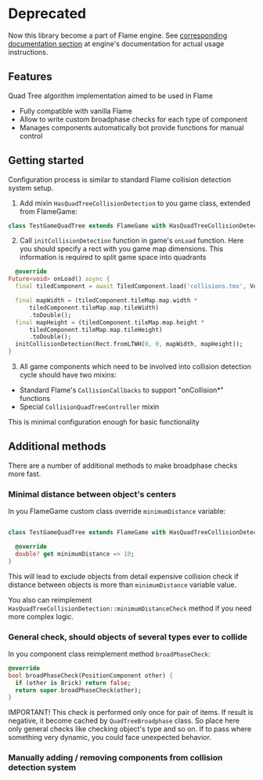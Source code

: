 # Deprecated

Now this library become a part of Flame engine.
See [corresponding documentation section](https://github.com/flame-engine/flame/blob/main/doc/flame/collision_detection.md#quad-tree-broad-phase)
at engine's documentation for actual usage instructions.

## Features

Quad Tree algorithm implementation aimed to be used in Flame

- Fully compatible with vanilla Flame
- Allow to write custom broadphase checks for each type of component
- Manages components automatically bot provide functions for manual control

## Getting started

Configuration process is similar to standard Flame collision detection system setup.

1. Add mixin `HasQuadTreeCollisionDetection` to you game class, extended from FlameGame:

```dart
class TestGameQuadTree extends FlameGame with HasQuadTreeCollisionDetection {}
```

2. Call `initCollisionDetection` function in game's `onLoad` function. Here you should specify a
   rect with you game map dimensions. This information is required to split game space into
   quadrants

```dart
  @override
Future<void> onLoad() async {
  final tiledComponent = await TiledComponent.load('collisions.tmx', Vector2.all(8));

  final mapWidth = (tiledComponent.tileMap.map.width *
      tiledComponent.tileMap.map.tileWidth)
      .toDouble();
  final mapHeight = (tiledComponent.tileMap.map.height *
      tiledComponent.tileMap.map.tileHeight)
      .toDouble();
  initCollisionDetection(Rect.fromLTWH(0, 0, mapWidth, mapHeight));
}
```

3. All game components which need to be involved into collision detection cycle should have two
   mixins:

- Standard Flame's `CollisionCallbacks` to support "onCollision*" functions
- Special `CollisionQuadTreeController` mixin

This is minimal configuration enough for basic functionality

## Additional methods

There are a number of additional methods to make broadphase checks more fast.

### Minimal distance between object's centers

In you FlameGame custom class override `minimumDistance` variable:

```dart

class TestGameQuadTree extends FlameGame with HasQuadTreeCollisionDetection {

  @override
  double? get minimumDistance => 10;
}
```

This will lead to exclude objects from detail expensive collision check if distance between objects
is more than `minimumDistance` variable value.

You also can reimplement `HasQuadTreeCollisionDetection::minimumDistanceCheck` method if you need
more complex logic.

### General check, should objects of several types ever to collide

In you component class reimplement method `broadPhaseCheck`:

```dart
@override
bool broadPhaseCheck(PositionComponent other) {
  if (other is Brick) return false;
  return super.broadPhaseCheck(other);
}
```

IMPORTANT! This check is performed only once for pair of items. If result is negative, it become
cached by `QuadTreeBroadphase` class. So place here only general checks like checking object's type
and so on. If to pass where something very dynamic, you could face unexpected behavior.  

### Manually adding / removing components from collision detection system
